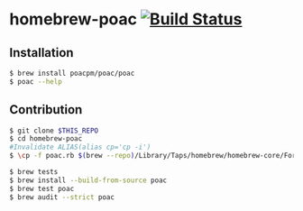 # homebrew-poac [![Build Status](https://travis-ci.com/poacpm/homebrew-poac.svg?branch=master)](https://travis-ci.com/poacpm/homebrew-poac)

## Installation
```bash
$ brew install poacpm/poac/poac
$ poac --help
```

## Contribution
```bash
$ git clone $THIS_REPO
$ cd homebrew-poac
#Invalidate ALIAS(alias cp='cp -i')
$ \cp -f poac.rb $(brew --repo)/Library/Taps/homebrew/homebrew-core/Formula/

$ brew tests
$ brew install --build-from-source poac
$ brew test poac
$ brew audit --strict poac
```
